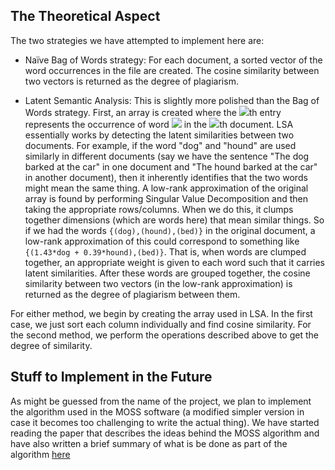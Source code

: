 ## The Theoretical Aspect

The two strategies we have attempted to implement here are:

* Naïve Bag of Words strategy: For each document, a sorted vector of the word occurrences in the file are created. The cosine similarity between two vectors is returned as the degree of plagiarism.

* Latent Semantic Analysis: This is slightly more polished than the Bag of Words strategy. First, an array is created where the <img src="https://render.githubusercontent.com/render/math?math=i,j">th entry represents the occurrence of word <img src="https://render.githubusercontent.com/render/math?math=j"> in the <img src="https://render.githubusercontent.com/render/math?math=i">th document. LSA essentially works by detecting the latent similarities between two documents. For example, if the word "dog" and "hound" are used similarly in different documents (say we have the sentence "The dog barked at the car" in one document and "The hound barked at the car" in another document), then it inherently identifies that the two words might mean the same thing. A low-rank approximation of the original array is found by performing Singular Value Decomposition and then taking the appropriate rows/columns. When we do this, it clumps together dimensions (which are words here) that mean similar things. So if we had the words `{(dog),(hound),(bed)}` in the original document, a low-rank approximation of this could correspond to something like `{(1.43*dog + 0.39*hound),(bed)}`. That is, when words are clumped together, an appropriate weight is given to each word such that it carries latent similarities. After these words are grouped together, the cosine similarity between two vectors (in the low-rank approximation) is returned as the degree of plagiarism between them.

For either method, we begin by creating the array used in LSA. In the first case, we just sort each column individually and find cosine similarity. For the second method, we perform the operations described above to get the degree of similarity.

## Stuff to Implement in the Future

As might be guessed from the name of the project, we plan to implement the algorithm used in the MOSS software (a modified simpler version in case it becomes too challenging to write the actual thing). We have started reading the paper that describes the ideas behind the MOSS algorithm and have also written a brief summary of what is be done as part of the algorithm [here](https://amitrajaraman.github.io/blog/moss)
